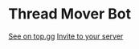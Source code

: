 # Thread Mover Bot

[See on top.gg](https://top.gg/bot/1110706043744432128)
[Invite to your server](https://top.gg/bot/1110706043744432128/invite)